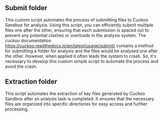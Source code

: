 ## Submit folder

This custom script automates the process of submitting files to Cuckoo Sandbox for analysis. Using this script, you can efficiently submit multiple files one after the other, ensuring that each submission is spaced out to prevent any potential clashes or overloads in the analysis system. The cuckoo documentation https://cuckoo.readthedocs.io/en/latest/usage/submit/ contains a method for submitting a folder for analysis and the files would be analysed one after the other. However, when applied it often leads the system to crash. So, it's necessary to develop this custom simple script to automate the process and avoid the crash. 

## Extraction folder
This script automates the extraction of key files generated by Cuckoo Sandbox after an analysis task is completed. It ensures that the necessary files are organized into specific directories for easy access and further processing.
